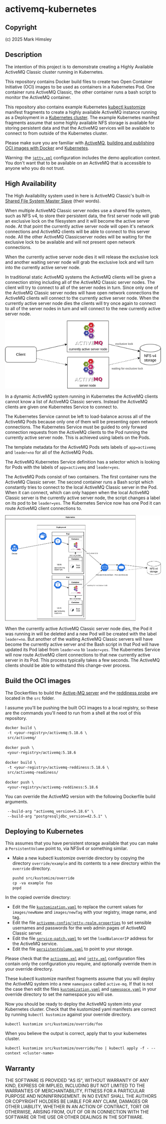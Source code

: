 # activemq-kubernetes

## Copyright

(c) 2025 Mark Himsley

## Description

The intention of this project is to demonstrate creating a Highly Available ActiveMQ Classic cluster running in Kubernetes.

This repository contains Docker build files to create two Open Container Initiative (OCI) images to be used as containers in a Kubernetes Pod. One container runs ActiveMQ Classic, the other container runs a bash script to monitor the ActiveMQ container.

This repository also contains example Kubernetes [kubectl kustomize](https://kubernetes.io/docs/reference/kubectl/generated/kubectl_kustomize/) manifest fragments to create a highly available ActiveMQ instance running as a Deployment in a [Kubernetes cluster](https://kubernetes.io/docs/concepts/overview/components/). The example Kubernetes manifest fragments assume that some highly available NFS storage is available for storing persistent data and that the ActiveMQ services will be available to connect to from outside of the Kubernetes cluster.

Please make sure you are familiar with [ActiveMQ](https://activemq.apache.org/components/classic/), [building and publishing OCI images with Docker](https://docs.docker.com/get-started/docker-concepts/building-images/build-tag-and-publish-an-image/) and [Kubernetes](https://kubernetes.io/).

Warning: the [`jetty.xml`](src/base/activemq-config/jetty.xml) configuration includes the demo application context. You don't want that to be available on an ActiveMQ that is accessible to anyone who you do not trust.

## High Availability

The High Availability system used in here is ActiveMQ Classic's built-in [Shared File System Master Slave](https://activemq.apache.org/components/classic/documentation/shared-file-system-master-slave) (their words).

When multiple ActiveMQ Classic server nodes use a shared file system, such as NFS v4, to store their persistent data, the first server node will grab an exclusive lock on the filesystem and it will become the active server node. At that point the currently active server node will open it's network connections and ActiveMQ clients will be able to connect to this server node. All the other ActiveMQ Classicserver nodes will be waiting for the exclusive lock to be available and will not present open network connections.

When the currently active server node dies it will release the exclusive lock and another waiting server node will grab the exclusive lock and will turn into the currently active server node.

In traditional static ActiveMQ systems the ActiveMQ clients will be given a connection string including all of the ActiveMQ Classic server nodes. The client will try to connect to all of the server nodes in turn. Since only one of the ActiveMQ Classic server nodes will have open network connections the ActiveMQ clients will connect to the currently active server node. When the currently active server node dies the clients will try once again to connect to all of the server nodes in turn and will connect to the new currently active server node.

![Shared File System Master Slave diagram](docs/activemq-shared_file_system_master_slave.png)

In a dynamic ActiveMQ system running in Kubernetes the ActiveMQ clients cannot know a list of ActiveMQ Classic servers. Instead the ActiveMQ clients are given one Kubernetes Service to connect to.

The Kubernetes Service cannot be left to load-balance across all of the ActiveMQ Pods because only one of them will be presenting open network connections. The Kubernetes Service must be guided to only forward connection requests from the ActiveMQ clients to the Pod running the currently active server node. This is achieved using labels on the Pods.

The template metadata for the ActiveMQ Pods sets labels of `app=activemq` and `leader=no` for all of the ActiveMQ Pods.

The ActiveMQ Kubernetes Service definition has a selector which is looking for Pods with the labels of `app=activemq` and `leader=yes`.

The ActiveMQ Pods consist of two containers. The first container runs the ActiveMQ Classic server. The second container runs a Bash script which constantly tries to connect to the local ActiveMQ Classic server in the Pod. When it can connect, which can only happen when the local ActiveMQ Classic server is the currently active server node, the script changes a label on its pod to be `leader=yes`. The Kubernetes Service now has one Pod it can route ActiveMQ client connections to.

![ActiveMQ Kubernetes diagram](docs/activemq-kubernetes.png)

When the currently active ActiveMQ Classic server node dies, the Pod it was running in will be deleted and a new Pod will be created with the label `leader=no`. But another of the waiting ActiveMQ Classic servers will have become the currently active server and the Bash script in that Pod will have updated its Pod label from `leader=no` to `leader=yes`. The Kubernetes Service will now route ActiveMQ client connections to that new currently active server in its Pod. This process typically takes a few seconds. The ActiveMQ clients should be able to withstand this change-over process.

## Build the OCI images

The Dockerfiles to build the [Active-MQ server](src/activemq/Dockerfile) and the [reddiness probe](src/activemq-readiness/Dockerfile) are located in the `src` folder.

I assume you'll be pushing the built OCI images to a local registry, so these are the commands you'll need to run from a shell at the root of this repository.

```console
docker build \
 -t <your-registry>/activemq:5.18.6 \
 src/activemq/

docker push \
 <your-registry>/activemq:5.18.6

docker build \
 -t <your-registry>/activemq-reddiness:5.18.6 \
 src/activemq-readiness/

docker push \
 <your-registry>/activemq-reddiness:5.18.6
```

You can override the ActiveMQ version with the following Dockerfile build arguments.

```text
 --build-arg "activemq_version=5.18.6" \
 --build-arg "postgresqljdbc_version=42.5.1" \
```

## Deploying to Kubernetes

This assumes that you have persistent storage available that you can make a `PersistentVolume` point to, via NFSv4 or something similar.

* Make a new kubectl kustomize override directory by copying the directory `override/example` and its contents to a new directory within the `override` directory.

  ```code
  pushd src/kustomize/override
  cp -va example foo
  popd
  ```

In the copied override directory:

* Edit the file [`kustomization.yaml`](src/kustomize/override/example/kustomization.yaml) to replace the current values for `images/newName` and `images/newTag` with your registry, image name, and tag.
* Edit the file [`activemq-config/jetty-realm.properties`](src/kustomize/override/example/activemq-config/jetty-realm.properties) to set sensible usernames and passwords for the web admin pages of ActiveMQ Classic server.
* Edit the file [`service-patch.yaml`](src/kustomize/override/example/service-patch.yaml) to set the `loadBalancerIP` address for the ActiveMQ service.
* Edit the file [`persistentVolume.yaml`](src/kustomize/override/example/persistentVolume.yaml) to point to your storage.

Please check that the [`activemq.xml`](src/kustomize/base/activemq-config/activemq.xml) and [`jetty.xml`](src/kustomize/base/activemq-config/jetty.xml) configuration files contain only the configuration you require, and optionally override them in your override directory.

These kubectl kustomize manifest fragments assume that you will deploy the ActiveMQ system into a new `namespace` called `active-mq`. If that is not the case then edit the files [`kustomization.yaml`](src/kustomize/override/example/kustomization.yaml) and [`namespace.yaml`](src/kustomize/override/example/namespace.yaml) in your override directory to set the namespace you will use.

Now you should be ready to deploy the ActiveMQ system into your Kubernetes cluster. Check that the kustomized yaml manifests are correct by running `kubectl kustomize` against your override directory.

```code
kubectl kustomize src/kustomize/override/foo
```

When you believe the output is correct, apply that to your kubernetes cluster.

```code
kubectl kustomize src/kustomize/override/foo | kubectl apply -f - --context <cluster-name>
```

## Warranty

THE SOFTWARE IS PROVIDED "AS IS", WITHOUT WARRANTY OF ANY KIND, EXPRESS OR
IMPLIED, INCLUDING BUT NOT LIMITED TO THE WARRANTIES OF MERCHANTABILITY,
FITNESS FOR A PARTICULAR PURPOSE AND NONINFRINGEMENT. IN NO EVENT SHALL THE
AUTHORS OR COPYRIGHT HOLDERS BE LIABLE FOR ANY CLAIM, DAMAGES OR OTHER
LIABILITY, WHETHER IN AN ACTION OF CONTRACT, TORT OR OTHERWISE, ARISING FROM,
OUT OF OR IN CONNECTION WITH THE SOFTWARE OR THE USE OR OTHER DEALINGS IN THE
SOFTWARE.
